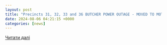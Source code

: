 ```yaml
---
layout: post
title: "Precincts 31, 32, 33 and 36 BUTCHER POWER OUTAGE - MOVED TO MOTT - August 6, 2024 Only"
date: 2024-08-06 04:21:15 +0000
categories: [news]
---
```


[Читати далі](https://www.cityofwarren.org/precincts-31-32-33-and-36-butcher-power-outage-moved-to-mott-august-6-2024-only/)
